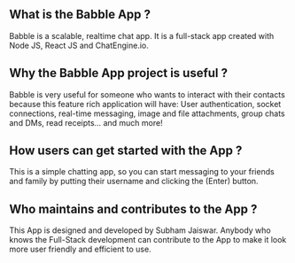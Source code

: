 ## What is the Babble App ?

Babble is a scalable, realtime chat app. It is a full-stack app created with Node JS, React JS and ChatEngine.io.

## Why the Babble App project is useful ?

Babble is very useful for someone who wants to interact with their contacts because this feature rich application will have: User authentication, socket connections, real-time messaging, image and file attachments, group chats and DMs, read receipts… and much more!

## How users can get started with the App ?

This is a simple chatting app, so you can start messaging to your friends and family by putting their username and clicking the (Enter) button.

## Who maintains and contributes to the App ?

This App is designed and developed by Subham Jaiswar.
Anybody who knows the Full-Stack development can contribute to the App to make it look more user friendly and efficient to use.
